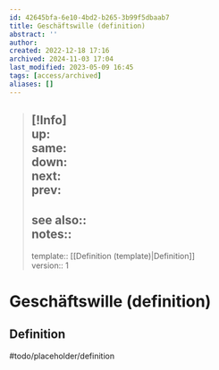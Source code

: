 ```yaml
---
id: 42645bfa-6e10-4bd2-b265-3b99f5dbaab7
title: Geschäftswille (definition)
abstract: ''
author: 
created: 2022-12-18 17:16
archived: 2024-11-03 17:04
last_modified: 2023-05-09 16:45
tags: [access/archived]
aliases: []
---
```


> [!Info]  
> up:  
> same:  
> down:  
> next:  
> prev: 
> ---  
> see also::  
> notes:: 
> ---
> template:: [[Definition (template)|Definition]]  
> version:: 1

# Geschäftswille (definition)

## Definition

#todo/placeholder/definition

